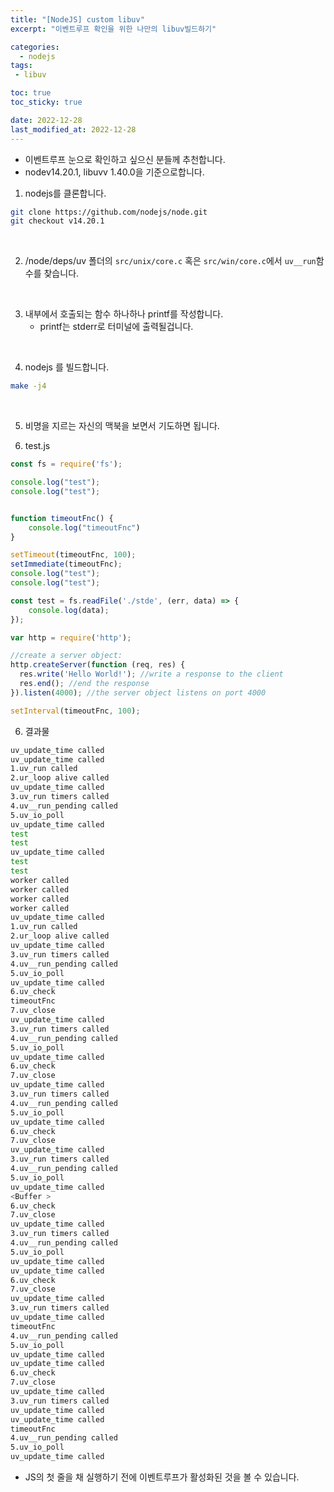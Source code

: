 ```yaml
---
title: "[NodeJS] custom libuv"
excerpt: "이벤트루프 확인을 위한 나만의 libuv빌드하기"

categories:
  - nodejs
tags:
 - libuv

toc: true
toc_sticky: true

date: 2022-12-28
last_modified_at: 2022-12-28
---
```


- 이벤트루프 눈으로 확인하고 싶으신 분들께 추천합니다.
- nodev14.20.1, libuvv 1.40.0을 기준으로합니다.

1. nodejs를 클론합니다.

```sh
git clone https://github.com/nodejs/node.git
git checkout v14.20.1
```

<br>

2. /node/deps/uv 폴더의 `src/unix/core.c` 혹은 `src/win/core.c`에서 `uv__run`함수를 찾습니다.

<br>

3. 내부에서 호출되는 함수 하나하나 printf를 작성합니다.
	- printf는 stderr로 터미널에 출력될겁니다.

<br>

4. nodejs 를 빌드합니다.

```sh
make -j4
```

<br>

5. 비명을 지르는 자신의 맥북을 보면서 기도하면 됩니다.

5. test.js

```js
const fs = require('fs');

console.log("test");
console.log("test");


function timeoutFnc() {
	console.log("timeoutFnc")
}

setTimeout(timeoutFnc, 100);
setImmediate(timeoutFnc);
console.log("test");
console.log("test");

const test = fs.readFile('./stde', (err, data) => {
	console.log(data);
});

var http = require('http');

//create a server object:
http.createServer(function (req, res) {
  res.write('Hello World!'); //write a response to the client
  res.end(); //end the response
}).listen(4000); //the server object listens on port 4000

setInterval(timeoutFnc, 100);
```

6. 결과물

```sh
uv_update_time called
uv_update_time called
1.uv_run called
2.ur_loop alive called
uv_update_time called
3.uv_run timers called
4.uv__run_pending called
5.uv_io_poll
uv_update_time called
test
test
uv_update_time called
test
test
worker called
worker called
worker called
worker called
uv_update_time called
1.uv_run called
2.ur_loop alive called
uv_update_time called
3.uv_run timers called
4.uv__run_pending called
5.uv_io_poll
uv_update_time called
6.uv_check
timeoutFnc
7.uv_close
uv_update_time called
3.uv_run timers called
4.uv__run_pending called
5.uv_io_poll
uv_update_time called
6.uv_check
7.uv_close
uv_update_time called
3.uv_run timers called
4.uv__run_pending called
5.uv_io_poll
uv_update_time called
6.uv_check
7.uv_close
uv_update_time called
3.uv_run timers called
4.uv__run_pending called
5.uv_io_poll
uv_update_time called
<Buffer >
6.uv_check
7.uv_close
uv_update_time called
3.uv_run timers called
4.uv__run_pending called
5.uv_io_poll
uv_update_time called
uv_update_time called
6.uv_check
7.uv_close
uv_update_time called
3.uv_run timers called
uv_update_time called
timeoutFnc
4.uv__run_pending called
5.uv_io_poll
uv_update_time called
uv_update_time called
6.uv_check
7.uv_close
uv_update_time called
3.uv_run timers called
uv_update_time called
uv_update_time called
timeoutFnc
4.uv__run_pending called
5.uv_io_poll
uv_update_time called
```

- JS의 첫 줄을 채 실행하기 전에 이벤트루프가 활성화된 것을 볼 수 있습니다. 
